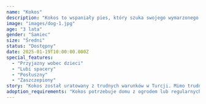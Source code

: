 ```yaml
---
name: "Kokos"
description: "Kokos to wspaniały pies, który szuka swojego wymarzonego domu. Jest bardzo przyjazny, lubi zabawę i jest doskonałym towarzyszem dla całej rodziny."
image: "images/dog-1.jpg"
age: "3 lata"
gender: "Samiec"
size: "Średni"
status: "Dostępny"
date: 2025-01-19T10:00:00.000Z
special_features:
  - "Przyjazny wobec dzieci"
  - "Lubi spacery"
  - "Posłuszny"
  - "Zaszczepiony"
story: "Kokos został uratowany z trudnych warunków w Turcji. Mimo trudnych początków, jest bardzo ufny i kochający. Uwielbia zabawę z piłką i długie spacery. Jest idealnym kandydatem na pierwszego psa dla rodziny."
adoption_requirements: "Kokos potrzebuje domu z ogrodem lub regularnych spacerów. Idealny dla rodzin z dziećmi powyżej 6 roku życia. Wymaga cierpliwości podczas adaptacji w nowym domu."
---
```

